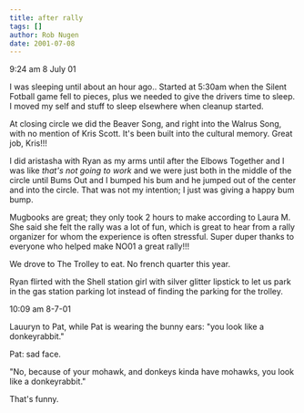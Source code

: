 ```yaml
---
title: after rally
tags: []
author: Rob Nugen
date: 2001-07-08
---
```


<p class=date>9:24 am 8 July 01</p>

<p>I was sleeping until about an hour ago..  Started at 5:30am when
the Silent Fotball game fell to pieces, plus we needed to give the
drivers time to sleep.  I moved my self and stuff to sleep elsewhere
when cleanup started.</p>

<p>At closing circle we did the Beaver Song, and right into the Walrus
Song, with no mention of Kris Scott. It's been built into the cultural
memory.  Great job, Kris!!!</p>

<p>I did aristasha with Ryan as my arms until after the Elbows
Together and I was like <em>that's not going to work</em> and we were
just both in the middle of the circle until Bums Out and I bumped his
bum and he jumped out of the center and into the circle.  That was not
my intention; I just was giving a happy bum bump.</p>

<p>Mugbooks are great; they only took 2 hours to make according to
Laura M.  She said she felt the rally was a lot of fun, which is great
to hear from a rally organizer for whom the experience is often
stressful.  Super duper thanks to everyone who helped make NO01 a
great rally!!!</p>

<p>We drove to The Trolley to eat. No french quarter this year.</p>

<p>Ryan flirted with the Shell station girl with silver glitter
lipstick to let us park in the gas station parking lot instead of
finding the parking for the trolley.</p>

<p class=date>10:09 am 8-7-01</p>

<p>Lauuryn to Pat, while Pat is wearing the bunny ears: "you look like
a donkeyrabbit."</p>

<p>Pat: sad face.</p>

<p>"No, because of your mohawk, and donkeys kinda have mohawks, you
look like a donkeyrabbit."</p>

<p>That's funny.</p>
